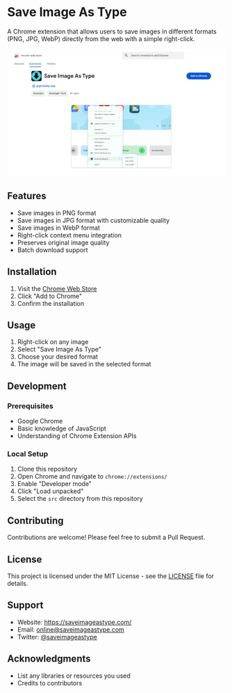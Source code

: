 # Save Image As Type

A Chrome extension that allows users to save images in different formats (PNG, JPG, WebP) directly from the web with a simple right-click.

![Extension Demo](https://github.com/Adil512/save-image-as-type/blob/main/asasa.png)

## Features

- Save images in PNG format
- Save images in JPG format with customizable quality
- Save images in WebP format
- Right-click context menu integration
- Preserves original image quality
- Batch download support

## Installation

1. Visit the [Chrome Web Store](https://chromewebstore.google.com/detail/save-image-as-type/aninmieokgdbdcgoiglchhhhbpnpolja?authuser=0&hl=en)
2. Click "Add to Chrome"
3. Confirm the installation

## Usage

1. Right-click on any image
2. Select "Save Image As Type"
3. Choose your desired format
4. The image will be saved in the selected format

## Development

### Prerequisites

- Google Chrome
- Basic knowledge of JavaScript
- Understanding of Chrome Extension APIs

### Local Setup

1. Clone this repository
2. Open Chrome and navigate to `chrome://extensions/`
3. Enable "Developer mode"
4. Click "Load unpacked"
5. Select the `src` directory from this repository

## Contributing

Contributions are welcome! Please feel free to submit a Pull Request.

## License

This project is licensed under the MIT License - see the [LICENSE](LICENSE) file for details.

## Support

- Website: https://saveimageastype.com/
- Email: online@saveimageastype.com
- Twitter: [@saveimageastype](https://twitter.com/saveimageastype)

## Acknowledgments

- List any libraries or resources you used
- Credits to contributors
